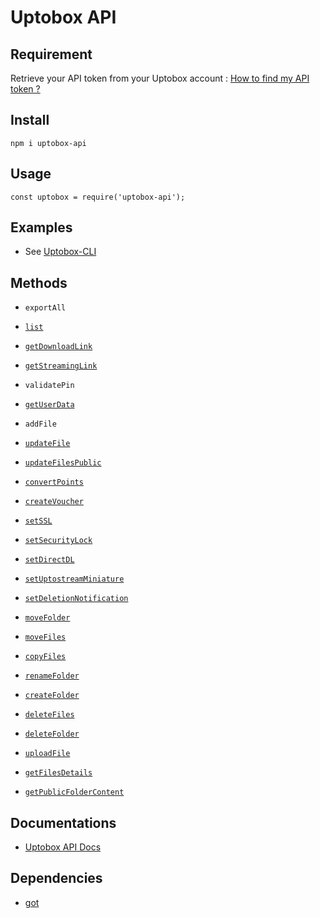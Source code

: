 # Uptobox API

## Requirement

Retrieve your API token from your Uptobox account : [How to find my API token ?](https://docs.uptobox.com/#how-to-find-my-api-token)

## Install

`npm i uptobox-api`

## Usage

`const uptobox = require('uptobox-api');`

## Examples

- See [Uptobox-CLI](https://github.com/vic-blt/uptobox-cli)

## Methods

- `exportAll`

- [`list`](https://docs.uptobox.com/?javascript#retrieve-files-and-folders)

- [`getDownloadLink`](https://docs.uptobox.com/?javascript#generate-a-download-link)

- [`getStreamingLink`](https://docs.uptobox.com/?javascript#get-a-pin)

- `validatePin`

- [`getUserData`](https://docs.uptobox.com/?javascript#retrieve-user-data)

- `addFile`

- [`updateFile`](https://docs.uptobox.com/?javascript#update-file-informations)

- [`updateFilesPublic`](https://docs.uptobox.com/?javascript#update-multiple-file-39-s-public-option)

- [`convertPoints`](https://docs.uptobox.com/?javascript#point-conversion)

- [`createVoucher`](https://docs.uptobox.com/?javascript#create-voucher)

- [`setSSL`](https://docs.uptobox.com/?javascript#ssl-download)

- [`setSecurityLock`](https://docs.uptobox.com/?javascript#security-lock)

- [`setDirectDL`](https://docs.uptobox.com/?javascript#direct-download)

- [`setUptostreamMiniature`](https://docs.uptobox.com/?javascript#miniature-uts)

- [`setDeletionNotification`](https://docs.uptobox.com/?javascript#miniature-uts-2)

- [`moveFolder`](https://docs.uptobox.com/?javascript#move-a-folder-to-another-location)

- [`moveFiles`](https://docs.uptobox.com/?javascript#move-one-or-multiple-files-to-another-location)

- [`copyFiles`](https://docs.uptobox.com/?javascript#copy-one-or-multiple-files-to-another-location)

- [`renameFolder`](https://docs.uptobox.com/?javascript#rename-a-folder)

- [`createFolder`](https://docs.uptobox.com/?javascript#create-a-folder)

- [`deleteFiles`](https://docs.uptobox.com/?javascript#delete-one-or-multiple-files)

- [`deleteFolder`](https://docs.uptobox.com/?javascript#delete-a-folder)

- [`uploadFile`](https://docs.uptobox.com/?javascript#upload)

- [`getFilesDetails`](https://docs.uptobox.com/?javascript#retrieve-file-informations)

- [`getPublicFolderContent`](https://docs.uptobox.com/?javascript#retrieve-files-in-public-folder)

## Documentations

- [Uptobox API Docs](https://docs.uptobox.com/)

## Dependencies

- [got](https://www.npmjs.com/package/got)